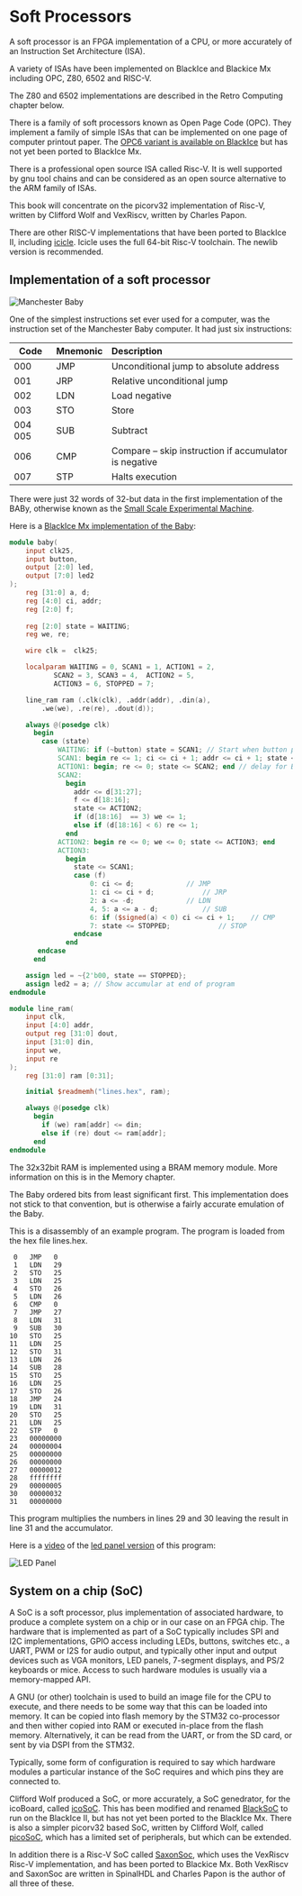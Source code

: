 # Soft Processors

A soft processor is an FPGA implementation of a CPU, or more accurately of an Instruction Set Architecture (ISA).

A variety of ISAs have been implemented on BlackIce and Blackice Mx including OPC, Z80, 6502 and RISC-V.

The Z80 and 6502 implementations are described in the Retro Computing chapter below.

There is a family of soft processors known as Open Page Code (OPC). They implement a family of simple ISAs that can be implemented on one page of computer printout paper. The [OPC6 variant is available on BlackIce][] but has not yet been ported to BlackIce Mx.

There is a professional open source ISA called Risc-V. It is well supported by gnu tool chains and can be considered as an open source alternative to the ARM family of ISAs.

This book will concentrate on the picorv32 implementation of Risc-V, written by Clifford Wolf and VexRiscv, written by Charles Papon.

There are other RISC-V implementations that have been ported to BlackIce II, including [icicle][]. Icicle uses the full 64-bit Risc-V toolchain. The newlib version is recommended.

[OPC6 variant is available on BlackIce]:	https://github.com/revaldinho/opc/tree/master/system/blackice
[icicle]:					https://github.com/grahamedgecombe/icicle

## Implementation of a soft processor

![Manchester Baby][img1]

[img1]:										./ManchesterBaby.jpg		"Manchester Baby"

One of the simplest instructions set ever used for a computer, was the instruction set of the Manchester Baby computer. It had just six instructions:

| Code    | Mnemonic | Description                                           |
| ----    |:-------- |:-----------                                           |
| 000     |   JMP    | Unconditional jump to absolute address                |
| 001     |   JRP    | Relative unconditional jump                           |
| 002     |   LDN    | Load negative                                         |
| 003     |   STO    | Store                                                 |
| 004 005 |   SUB    | Subtract                                              |
| 006     |   CMP    | Compare – skip instruction if accumulator is negative |
| 007     |   STP    | Halts execution                                       |

There were just 32 words of 32-but data in the first implementation of the BABy, otherwise known as the [Small Scale Experimental Machine][].

[Small Scale Experimental Machine]:		https://web.archive.org/web/20000826224406/http://www.computer50.org:80/kgill/mark1/ssem.html

Here is a [BlackIce Mx implementation of the Baby][]:

[BlackIce Mx implementation of the Baby]:		https://github.com/lawrie/blackice_examples/tree/master/ebook/baby

```verilog
module baby(
	input clk25,
	input button,
	output [2:0] led,
	output [7:0] led2
);
	reg [31:0] a, d;
	reg [4:0] ci, addr;
	reg [2:0] f;
	
	reg [2:0] state = WAITING;
	reg we, re;

	wire clk =  clk25;

	localparam WAITING = 0, SCAN1 = 1, ACTION1 = 2, 
		   SCAN2 = 3, SCAN3 = 4,  ACTION2 = 5, 
		   ACTION3 = 6, STOPPED = 7;

	line_ram ram (.clk(clk), .addr(addr), .din(a), 
		.we(we), .re(re), .dout(d));

	always @(posedge clk)
	  begin
		case (state)
			WAITING: if (~button) state = SCAN1; // Start when button pressed
			SCAN1: begin re <= 1; ci <= ci + 1; addr <= ci + 1; state <= ACTION1; end
			ACTION1: begin; re <= 0; state <= SCAN2; end // delay for BRAM
			SCAN2:
			  begin 
				addr <= d[31:27]; 
				f <= d[18:16]; 
				state <= ACTION2;
				if (d[18:16]  == 3) we <= 1; 
				else if (d[18:16] < 6) re <= 1;
			  end
			ACTION2: begin re <= 0; we <= 0; state <= ACTION3; end
			ACTION3:
			  begin
				state <= SCAN1;
				case (f)
					0: ci <= d;				// JMP
					1: ci <= ci + d;			// JRP
					2: a <= -d;				// LDN
					4, 5: a <= a - d;			// SUB
					6: if ($signed(a) < 0) ci <= ci + 1;	// CMP
					7: state <= STOPPED;			// STOP
				endcase
			  end
	   endcase
	  end

	assign led = ~{2'b00, state == STOPPED}; 
	assign led2 = a; // Show accumular at end of program
endmodule

module line_ram(
	input clk,
	input [4:0] addr, 
	output reg [31:0] dout,
	input [31:0] din,
	input we,
	input re 
);
	reg [31:0] ram [0:31]; 

	initial $readmemh("lines.hex", ram); 

	always @(posedge clk)
	  begin 
		if (we) ram[addr] <= din;
		else if (re) dout <= ram[addr]; 
	  end 
endmodule
```

The 32x32bit RAM is implemented using a BRAM memory module. More information on this is in the Memory chapter.

The Baby ordered bits from least significant first. This implementation does not stick to that convention, but is otherwise a fairly accurate emulation of the Baby.

This is a disassembly of an example program. The program is loaded from the hex file lines.hex.

	 0   JMP   0
	 1   LDN   29
	 2   STO   25
	 3   LDN   25
	 4   STO   26
	 5   LDN   26
	 6   CMP   0
	 7   JMP   27
	 8   LDN   31
	 9   SUB   30
	10   STO   25
	11   LDN   25
	12   STO   31
	13   LDN   26
	14   SUB   28
	15   STO   25
	16   LDN   25
	17   STO   26
	18   JMP   24
	19   LDN   31
	20   STO   25
	21   LDN   25
	22   STP   0
	23   00000000
	24   00000004
	25   00000000
	26   00000000
	27   00000012
	28   ffffffff
	29   00000005
	30   00000032
	31   00000000

This program multiplies the numbers in lines 29 and 30 leaving the result in line 31 and the accumulator.

Here is a [video][] of the [led panel version][] of this program:

![LED Panel][img2]

[video]:					https://www.youtube.com/watch?v=effNf-3IUxI
[led panel version]:		https://github.com/lawrie/verilog_examples/blob/master/fpga/ledbaby/
[img2]:						./LedPanel.jpg								"LED Panel"

## System on a chip (SoC)

A SoC is a soft processor, plus implementation of associated hardware, to produce a complete system on a chip or in our case on an FPGA chip.  The hardware that is implemented as part of a SoC typically includes SPI and I2C implementations, GPIO access including LEDs, buttons, switches etc., a UART, PWM or I2S for audio output, and typically other input and output devices such as VGA monitors, LED panels, 7-segment displays, and PS/2 keyboards or mice. Access to such hardware modules is usually via a memory-mapped API.

A GNU (or other) toolchain is used to build an image file for the CPU to execute, and there needs to be some way that this can be loaded into memory. It can be copied into flash memory by the STM32 co-processor and then wither copied into RAM or executed in-place from the flash memory. Alternatively, it can be read from the UART, or from the SD card, or sent by via DSPI from the STM32.

Typically, some form of configuration is required to say which hardware modules a particular instance of the SoC requires and which pins they are connected to.

Clifford Wolf produced a SoC, or more accurately, a SoC genedrator, for the icoBoard, called [icoSoC][]. This has been modified and renamed [BlackSoC][] to run on the BlackIce II, but has not yet been ported to the BlackIce Mx.  There is also a simpler picorv32 based SoC, written by Clifford Wolf, called [picoSoC][], which has a limited set of peripherals, but which can be extended.

In addition there is a Risc-V SoC called [SaxonSoc][], which uses the VexRiscv Risc-V implementation, and has been ported to Blackice Mx. Both VexRiscv and SaxonSoc are written in SpinalHDL and Charles Papon is the author of all three of these.

[icoSoC]:					https://github.com/cliffordwolf/icotools/tree/master/icosoc
[BlackSoC]:					https://github.com/lawrie/icotools/tree/master/icosoc
[picoSoC]:					https://github.com/cliffordwolf/picorv32/tree/master/picosoc
[SaxonSoc]:					https://github.com/SpinalHDL/SaxonSoc/tree/dev

